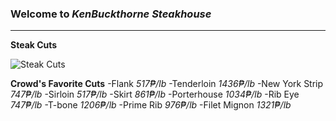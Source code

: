 ### Welcome to *KenBuckthorne Steakhouse*
---
**Steak Cuts**

![Steak Cuts](https://images.saymedia-content.com/.image/t_share/MTc0NjE4Nzk1NTUyNjc5ODgx/cuts-of-beef.png)

**Crowd's Favorite Cuts**
-Flank *517₱/lb*                         -Tenderloin *1436₱/lb*
-New York Strip *747₱/lb*                 -Sirloin *517₱/lb*
-Skirt *861₱/lb*                         -Porterhouse *1034₱/lb*
-Rib Eye *747₱/lb*                       -T-bone *1206₱/lb*
-Prime Rib *976₱/lb*                     -Filet Mignon *1321₱/lb*
